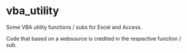 # vba_utility
Some VBA utility functions / subs for Excel and Access.

Code that based on a websource is credited in the respective function / sub.
